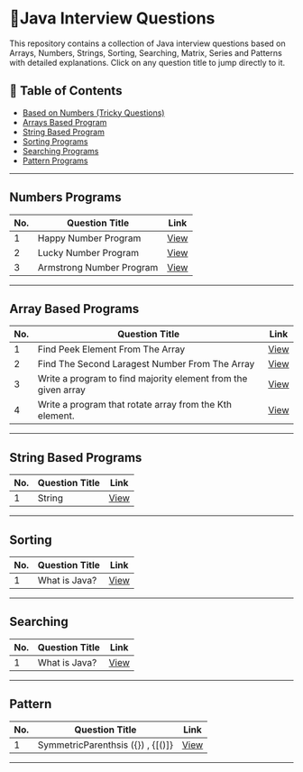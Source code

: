 # 🎯Java Interview Questions

This repository contains a collection of Java interview questions based on Arrays, Numbers, Strings, Sorting, Searching, Matrix, Series and Patterns  with detailed explanations. Click on any question title to jump directly to it.


## 📜 Table of Contents
- [Based on Numbers (Tricky Questions)](#numbers-programs)
- [Arrays Based Program](#array-based-programs)
- [String Based Program](#string-based-programs)
- [Sorting Programs](#sorting)
- [Searching Programs](#searching)
- [Pattern Programs](#pattern)

---

## Numbers Programs


| No. | Question Title | Link |
|----|--------------|------|
| 1  | Happy Number Program | [View](https://github.com/Prashant2468/Java-Practice-Questions/blob/main/Numbers/HappyNumber.java) |
| 2  | Lucky Number Program | [View](https://github.com/Prashant2468/Java-Practice-Questions/blob/main/Numbers/LuckyNumber.java) |
| 3  | Armstrong Number Program | [View](https://github.com/Prashant2468/Java-Practice-Questions/blob/main/Numbers/ArmstrongNumber.java) |

---

## Array Based Programs

| No. | Question Title | Link |
|----|--------------|------|
| 1  | Find Peek Element From The Array| [View](https://github.com/Prashant2468/Java-Practice-Questions/blob/main/Arrays/PeekElement.java) |
| 2  | Find The Second Laragest Number From The Array| [View](https://github.com/Prashant2468/Java-Practice-Questions/blob/main/Arrays/SecondLargestNumber.java) |
| 3  | Write a program to find majority element from the given array | [View](https://github.com/Prashant2468/Java-Practice-Questions/blob/main/Arrays/MajorityElement.java)|
| 4  | Write a program that rotate array from the Kth element. | [View](https://github.com/Prashant2468/Java-Practice-Questions/blob/main/Arrays/Rotate_from_kth_element) 

---

## String Based Programs

| No. | Question Title | Link |
|----|--------------|------|
| 1  | String| [View](questions/what-is-java.md) |

---

## Sorting

| No. | Question Title | Link |
|----|--------------|------|
| 1  | What is Java? | [View](questions/what-is-java.md) |

---

## Searching

| No. | Question Title | Link |
|----|--------------|------|
| 1  | What is Java? | [View](questions/what-is-java.md) |

---

## Pattern

| No. | Question Title | Link |
|----|--------------|------|
| 1  | SymmetricParenthsis ({}) , {[()]} | [View](https://github.com/Prashant2468/Java-Practice-Questions/blob/main/Parenthesis/SymmetricParenthsis.java) |

---

